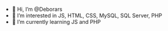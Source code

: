 - 👋 Hi, I’m @Deborars
- 👀 I’m interested in JS, HTML, CSS, MySQL, SQL Server, PHP
- 🌱 I’m currently learning JS and PHP

<!---
Deborars/Deborars is a ✨ special ✨ repository because its `README.md` (this file) appears on your GitHub profile.
You can click the Preview link to take a look at your changes.
--->
